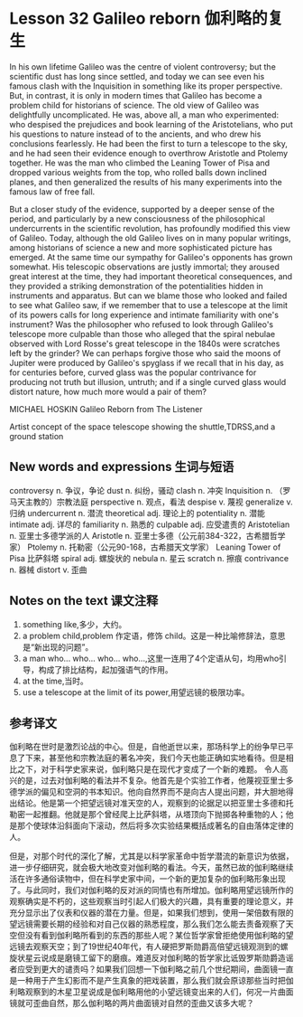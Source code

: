 # Lesson 32 Galileo reborn 伽利略的复生
In his own lifetime Galileo was the centre of violent controversy; but the scientific dust has long since settled, and today we can see even his famous clash with the Inquisition in something like its proper perspective. But, in contrast, it is only in modern times that Galileo has become a problem child for historians of science. The old view of Galileo was delightfully uncomplicated. He was, above all, a man who experimented: who despised the prejudices and book learning of the Aristotelians, who put his questions to nature instead of to the ancients, and who drew his conclusions fearlessly. He had been the first to turn a telescope to the sky, and he had seen their evidence enough to overthrow Aristotle and Ptolemy together. He was the man who climbed the Leaning Tower of Pisa and dropped various weights from the top, who rolled balls down inclined planes, and then generalized the results of his many experiments into the famous law of free fall.

But a closer study of the evidence, supported by a deeper sense of the period, and particularly by a new consciousness of the philosophical undercurrents in the scientific revolution, has profoundly modified this view of Galileo. Today, although the old Galileo lives on in many popular writings, among historians of science a new and more sophisticated picture has emerged. At the same time our sympathy for Galileo's opponents has grown somewhat. His telescopic observations are justly immortal; they aroused great interest at the time, they had important theoretical consequences, and they provided a striking demonstration of the potentialities hidden in instruments and apparatus. But can we blame those who looked and failed to see what Galileo saw, if we remember that to use a telescope at the limit of its powers calls for long experience and intimate familiarity with one's instrument? Was the philosopher who refused to look through Galileo's telescope more culpable than those who alleged that the spiral nebulae observed with Lord Rosse's great telescope in the 1840s were scratches left by the grinder? We can perhaps forgive those who said the moons of Jupiter were produced by Galileo's spyglass if we recall that in his day, as for centuries before, curved glass was the popular contrivance for producing not truth but illusion, untruth; and if a single curved glass would distort nature, how much more would a pair of them?

MICHAEL HOSKIN Galileo Reborn from The Listener
	
	
Artist concept of the space telescope showing the shuttle,TDRSS,and a ground station

## New words and expressions 生词与短语

controversy n. 争议，争论
dust n. 纠纷，骚动
clash n. 冲突
Inquisition n. （罗马天主教的）宗教法庭
perspective n. 观点，看法
despise v. 蔑视
generalize v. 归纳
undercurrent n. 潜流
theoretical adj. 理论上的
potentiality n. 潜能
intimate adj. 详尽的
familiarity n. 熟悉的
culpable adj. 应受遣责的
Aristotelian n. 亚里士多德学派的人
Aristotle n. 亚里士多德（公元前384-322，古希腊哲学家）
Ptolemy n. 托勒密（公元90-168，古希腊天文学家）
Leaning Tower of Pisa 比萨斜塔
spiral adj. 螺旋状的
nebula n. 星云
scratch n. 擦痕
contrivance n. 器械
distort v. 歪曲

## Notes on the text 课文注释

1. something like,多少，大约。
2. a problem child,problem 作定语，修饰 child。这是一种比喻修辞法，意思是“新出现的问题”。
3. a man who... who... who... who...,这里一连用了4个定语从句，均用who引导，构成了排比结构，起加强语气的作用。
4. at the time,当时。
5. use a telescope at the limit of its power,用望远镜的极限功率。

## 参考译文

伽利略在世时是激烈论战的中心。但是，自他逝世以来，那场科学上的纷争早已平息了下来，甚至他和宗教法庭的著名冲突，我们今天也能正确如实地看待。但是相比之下，对于科学史家来说，伽利略只是在现代才变成了一个新的难题。 令人高兴的是，过去对伽利略的看法并不复杂。他首先是个实验工作者，他蔑视亚里士多德学派的偏见和空洞的书本知识。他向自然界而不是向古人提出问题，并大胆地得出结论。他是第一个把望远镜对准天空的人，观察到的论据足以把亚里士多德和托勒密一起推翻。他就是那个曾经爬上比萨斜塔，从塔顶向下抛掷各种重物的人；他是那个使球体沿斜面向下滚动，然后将多次实验结果概括成著名的自由落体定律的人。

但是，对那个时代的深化了解，尤其是以科学家革命中哲学潜流的新意识为依据，进一步仔细研究，就会极大地改变对伽利略的看法。今天，虽然已故的伽利略继续活在许多通俗读物中，但在科学史家中间，一个新的更加复杂的伽利略形象出现了。与此同时，我们对伽利略的反对派的同情也有所增加。伽利略用望远镜所作的观察确实是不朽的，这些观察当时引起人们极大的兴趣，具有重要的理论意义，并充分显示出了仪表和仪器的潜在力量。但是，如果我们想到，使用一架倍数有限的望远镜需要长期的经验和对自己仪器的熟悉程度，那么我们怎么能去责备观察了天空但没有看到伽利略所看到的东西的那些人呢？某位哲学家曾拒绝使用伽利略的望远镜去观察天空；到了19世纪40年代，有人硬把罗斯勋爵高倍望远镜观测到的螺旋状星云说成是磨镜工留下的磨痕。难道反对伽利略的哲学家比诋毁罗斯勋爵造谣者应受到更大的谴责吗？如果我们回想一下伽利略之前几个世纪期间，曲面镜一直是一种用于产生幻影而不是产生真象的把戏装置，那么我们就会原谅那些当时把伽利略观察到的木星卫星说成是伽利略用他的小望远镜变出来的人们，何况一片曲面镜就可歪曲自然，那么伽利略的两片曲面镜对自然的歪曲又该多大呢？
